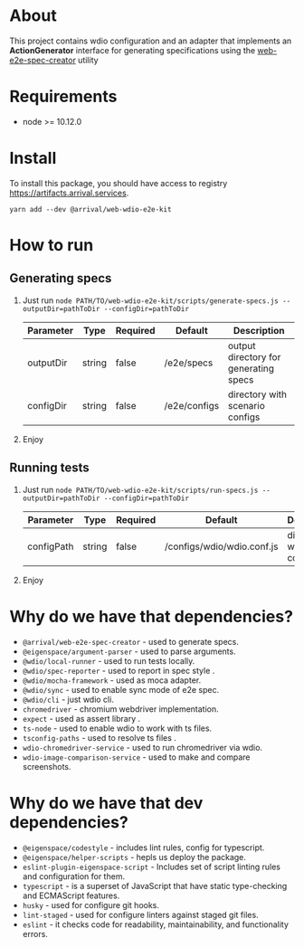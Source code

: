 # About

This project contains wdio configuration and an adapter that implements an **ActionGenerator** interface for generating specifications using the [web-e2e-spec-creator](https://github.com/cybernated/web-e2e-spec-creator) utility

# Requirements

* node >= 10.12.0

# Install

To install this package, you should have access to registry https://artifacts.arrival.services.

`yarn add --dev @arrival/web-wdio-e2e-kit`

# How to run

## Generating specs

1. Just run
    `node PATH/TO/web-wdio-e2e-kit/scripts/generate-specs.js --outputDir=pathToDir --configDir=pathToDir`
    
    | Parameter | Type | Required | Default | Description |
    | ------ | ------ | ------ | ------ | ------ |
    | outputDir | string | false | <cwd>/e2e/specs | output directory for generating specs |
    | configDir | string | false | <cwd>/e2e/configs | directory with scenario configs |

2. Enjoy

## Running tests

1. Just run
    `node PATH/TO/web-wdio-e2e-kit/scripts/run-specs.js --outputDir=pathToDir --configDir=pathToDir`
    
    | Parameter | Type | Required | Default | Description |
    | ------ | ------ | ------ | ------ | ------ |
    | configPath | string | false | <package>/configs/wdio/wdio.conf.js | directory with wdio config |

2. Enjoy

# Why do we have that dependencies?

* `@arrival/web-e2e-spec-creator` - used to generate specs.
* `@eigenspace/argument-parser` - used to parse arguments.
* `@wdio/local-runner` - used to run tests locally.
* `@wdio/spec-reporter` - used to report in spec style .
* `@wdio/mocha-framework` - used as moca adapter.
* `@wdio/sync` - used to enable sync mode of e2e spec.
* `@wdio/cli` - just wdio cli.
* `chromedriver` - chromium webdriver implementation.
* `expect` - used as assert library .
* `ts-node` - used to enable wdio to work with ts files.
* `tsconfig-paths` - used to resolve ts files .
* `wdio-chromedriver-service` - used to run chromedriver via wdio.
* `wdio-image-comparison-service` - used to make and compare screenshots.

# Why do we have that dev dependencies?

* `@eigenspace/codestyle` - includes lint rules, config for typescript.
* `@eigenspace/helper-scripts` - hepls us deploy the package.
* `eslint-plugin-eigenspace-script` - Includes set of script linting rules and configuration for them.
* `typescript` - is a superset of JavaScript that have static type-checking and ECMAScript features.
* `husky` - used for configure git hooks.
* `lint-staged` - used for configure linters against staged git files.
* `eslint` - it checks code for readability, maintainability, and functionality errors.

